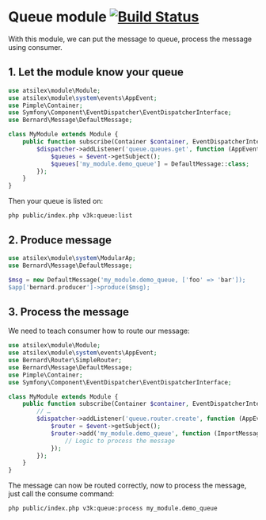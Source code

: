 Queue module [![Build Status](https://travis-ci.org/v3knet/queue-module.svg)](https://travis-ci.org/v3knet/queue-module)
====

With this module, we can put the message to queue, process the message using consumer.

## 1. Let the module know your queue

```php
use atsilex\module\Module;
use atsilex\module\system\events\AppEvent;
use Pimple\Container;
use Symfony\Component\EventDispatcher\EventDispatcherInterface;
use Bernard\Message\DefaultMessage;

class MyModule extends Module {
    public function subscribe(Container $container, EventDispatcherInterface $dispatcher) {
        $dispatcher->addListener('queue.queues.get', function (AppEvent $event) {
            $queues = $event->getSubject();
            $queues['my_module.demo_queue'] = DefaultMessage::class;
        });
    }
}
```

Then your queue is listed on:

```
php public/index.php v3k:queue:list
```

## 2. Produce message

```php
use atsilex\module\system\ModularAp;
use Bernard\Message\DefaultMessage;

$msg = new DefaultMessage('my_module.demo_queue, ['foo' => 'bar']);
$app['bernard.producer']->produce($msg);
```

## 3. Process the message 

We need to teach consumer how to route our message:
 
```php
use atsilex\module\Module;
use atsilex\module\system\events\AppEvent;
use Bernard\Router\SimpleRouter;
use Bernard\Message\DefaultMessage;
use Pimple\Container;
use Symfony\Component\EventDispatcher\EventDispatcherInterface;

class MyModule extends Module {
    public function subscribe(Container $container, EventDispatcherInterface $dispatcher) {
        // …
        $dispatcher->addListener('queue.router.create', function (AppEvent $event) {
            $router = $event->getSubject();
            $router->add('my_module.demo_queue', function (ImportMessage $m) use ($c) {
                // Logic to process the message
            });
        });
    }
}
```

The message can now be routed correctly, now to process the message, just call the consume command:
 
```
php public/index.php v3k:queue:process my_module.demo_queue
```
